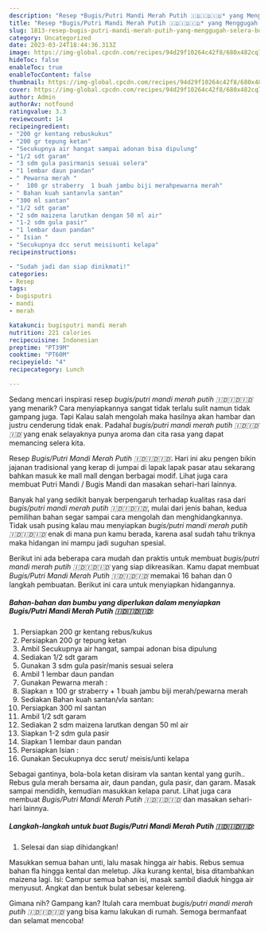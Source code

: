 ```yaml
---
description: "Resep *Bugis/Putri Mandi Merah Putih 🇮🇩🇮🇩🇮🇩* yang Menggugah Selera, Buat Buka Puasa Lezat"
title: "Resep *Bugis/Putri Mandi Merah Putih 🇮🇩🇮🇩🇮🇩* yang Menggugah Selera, Buat Buka Puasa Lezat"
slug: 1813-resep-bugis-putri-mandi-merah-putih-yang-menggugah-selera-buat-buka-puasa-lezat
category: Uncategorized
date: 2023-03-24T18:44:36.313Z
image: https://img-global.cpcdn.com/recipes/94d29f10264c42f8/680x482cq70/bugisputri-mandi-merah-putih-foto-resep-utama.jpg
hideToc: false
enableToc: true
enableTocContent: false
thumbnail: https://img-global.cpcdn.com/recipes/94d29f10264c42f8/680x482cq70/bugisputri-mandi-merah-putih-foto-resep-utama.jpg
cover: https://img-global.cpcdn.com/recipes/94d29f10264c42f8/680x482cq70/bugisputri-mandi-merah-putih-foto-resep-utama.jpg
author: Admin
authorAv: notfound
ratingvalue: 3.3
reviewcount: 14
recipeingredient:
- "200 gr kentang rebuskukus"
- "200 gr tepung ketan"
- "Secukupnya air hangat sampai adonan bisa dipulung"
- "1/2 sdt garam"
- "3 sdm gula pasirmanis sesuai selera"
- "1 lembar daun pandan"
- " Pewarna merah "
- "  100 gr straberry  1 buah jambu biji merahpewarna merah"
- " Bahan kuah santanvla santan"
- "300 ml santan"
- "1/2 sdt garam"
- "2 sdm maizena larutkan dengan 50 ml air"
- "1-2 sdm gula pasir"
- "1 lembar daun pandan"
- " Isian "
- "Secukupnya dcc serut meisisunti kelapa"
recipeinstructions:

- "Sudah jadi dan siap dinikmati!"
categories:
- Resep
tags:
- bugisputri
- mandi
- merah

katakunci: bugisputri mandi merah 
nutrition: 221 calories
recipecuisine: Indonesian
preptime: "PT39M"
cooktime: "PT60M"
recipeyield: "4"
recipecategory: Lunch

---
```



Sedang mencari inspirasi resep *bugis/putri mandi merah putih 🇮🇩🇮🇩🇮🇩* yang menarik? Cara menyiapkannya sangat tidak terlalu sulit namun tidak gampang juga. Tapi Kalau salah mengolah maka hasilnya akan hambar dan justru cenderung tidak enak. Padahal *bugis/putri mandi merah putih 🇮🇩🇮🇩🇮🇩* yang enak selayaknya punya aroma dan cita rasa yang dapat memancing selera kita.


Resep *Bugis/Putri Mandi Merah Putih 🇮🇩🇮🇩🇮🇩*. Hari ini aku pengen bikin jajanan tradisional yang kerap di jumpai di lapak lapak pasar atau sekarang bahkan masuk ke mall mall dengan berbagai modif. Lihat juga cara membuat Putri Mandi / Bugis Mandi dan masakan sehari-hari lainnya.

Banyak hal yang sedikit banyak berpengaruh terhadap kualitas rasa dari *bugis/putri mandi merah putih 🇮🇩🇮🇩🇮🇩*, mulai dari jenis bahan, kedua pemilihan bahan segar sampai cara mengolah dan menghidangkannya. Tidak usah pusing kalau mau menyiapkan *bugis/putri mandi merah putih 🇮🇩🇮🇩🇮🇩* enak di mana pun kamu berada, karena asal sudah tahu triknya maka hidangan ini mampu jadi suguhan spesial.


Berikut ini ada beberapa cara mudah dan praktis untuk membuat *bugis/putri mandi merah putih 🇮🇩🇮🇩🇮🇩* yang siap dikreasikan. Kamu dapat membuat *Bugis/Putri Mandi Merah Putih 🇮🇩🇮🇩🇮🇩* memakai 16 bahan dan 0 langkah pembuatan. Berikut ini cara untuk menyiapkan hidangannya.

<!--inarticleads1-->

##### Bahan-bahan dan bumbu yang diperlukan dalam menyiapkan *Bugis/Putri Mandi Merah Putih 🇮🇩🇮🇩🇮🇩*:

1. Persiapkan 200 gr kentang rebus/kukus
1. Persiapkan 200 gr tepung ketan
1. Ambil Secukupnya air hangat, sampai adonan bisa dipulung
1. Sediakan 1/2 sdt garam
1. Gunakan 3 sdm gula pasir/manis sesuai selera
1. Ambil 1 lembar daun pandan
1. Gunakan  Pewarna merah :
1. Siapkan  ± 100 gr straberry + 1 buah jambu biji merah/pewarna merah
1. Sediakan  Bahan kuah santan/vla santan:
1. Persiapkan 300 ml santan
1. Ambil 1/2 sdt garam
1. Sediakan 2 sdm maizena larutkan dengan 50 ml air
1. Siapkan 1-2 sdm gula pasir
1. Siapkan 1 lembar daun pandan
1. Persiapkan  Isian :
1. Gunakan Secukupnya dcc serut/ meisis/unti kelapa


Sebagai gantinya, bola-bola ketan disiram vla santan kental yang gurih.. Rebus gula merah bersama air, daun pandan, gula pasir, dan garam. Masak sampai mendidih, kemudian masukkan kelapa parut. Lihat juga cara membuat *Bugis/Putri Mandi Merah Putih 🇮🇩🇮🇩🇮🇩* dan masakan sehari-hari lainnya. 

<!--inarticleads2-->

##### Langkah-langkah untuk buat *Bugis/Putri Mandi Merah Putih 🇮🇩🇮🇩🇮🇩*:


1. Selesai dan siap dihidangkan!

Masukkan semua bahan unti, lalu masak hingga air habis. Rebus semua bahan fla hingga kental dan meletup. Jika kurang kental, bisa ditambahkan maizena lagi. Isi: Campur semua bahan isi, masak sambil diaduk hingga air menyusut. Angkat dan bentuk bulat sebesar kelereng. 

Gimana nih? Gampang kan? Itulah cara membuat *bugis/putri mandi merah putih 🇮🇩🇮🇩🇮🇩* yang bisa kamu lakukan di rumah. Semoga bermanfaat dan selamat mencoba!
